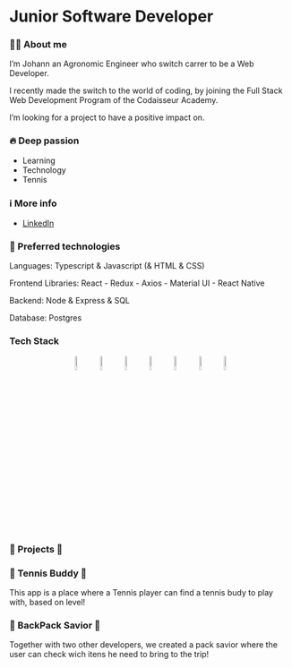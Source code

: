 # Junior Software Developer


### 👨‍💻 About me

I’m Johann an Agronomic Engineer who switch carrer to be a Web Developer.

I recently made the switch to the world of coding, by joining the Full Stack Web Development Program of the Codaisseur Academy.

I’m looking for a project to have a positive impact on.

### 🔥 Deep passion
- Learning
- Technology
- Tennis


### ℹ️ More info 

- [LinkedIn](https://www.linkedin.com/in/johann-eugen)
 
### 🤖 Preferred technologies

Languages: Typescript & Javascript (& HTML & CSS)

Frontend Libraries: React - Redux - Axios - Material UI - React Native

Backend: Node & Express & SQL

Database: Postgres

### Tech Stack

<p align="center">
    <img src="https://user-images.githubusercontent.com/31222514/149813755-3f74a208-1e4c-4d81-b848-1d4f1a18b969.png" width="8%" alt="React logo">
    <img src="https://user-images.githubusercontent.com/31222514/149813300-65804694-d3ea-4e31-955d-dbc47229a82d.png" width="8%" alt="Typescript logo">
  <img src="https://user-images.githubusercontent.com/31222514/149812547-405716a0-b974-4da4-b749-f2b4a8adc1d8.png" width="8%" alt="Javascript logo">
  <img src="https://user-images.githubusercontent.com/31222514/149813532-e214a55c-9b91-4b71-bb17-0dcf18903f7a.png" width="8%" alt="CSS logo">
  <img src="https://user-images.githubusercontent.com/31222514/149814154-3de042e2-bccf-4f0e-8d0e-98a2dbcae7c0.png" width="8%" alt="HTML logo">
  <img src="https://user-images.githubusercontent.com/31222514/149943049-95f0909a-9c2b-4fae-bd04-647d531dd10d.png" width="8%" alt="NODE logo">
  <img src="https://user-images.githubusercontent.com/31222514/155521312-96e008ba-1d5e-409f-aaec-ca229ca275c6.jpeg" width="8%" alt="Postgres logo">
</p>
       
       
 ###      👾 Projects 👾
       
### 🎾 Tennis Buddy 🎾

This app is a place where a Tennis player can find a tennis budy to play with, based on level!

### 🎒 BackPack Savior 🎒
Together with two other developers, we created a pack savior where the user can check wich itens he need to bring to the trip!

